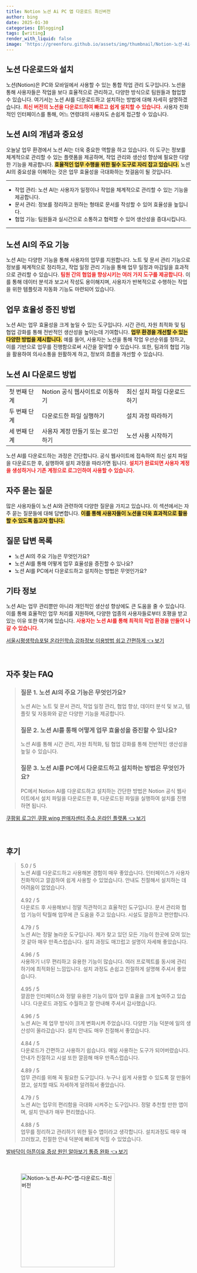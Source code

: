 ```yaml
---
title: Notion 노션 Ai PC 앱 다운로드 최신버전
author: bing
date: 2025-01-30
categories: [Blogging]
tags: [writing]
render_with_liquid: false
image: 'https://greenforu.github.io/assets/img/thumbnail/Notion-노션-Ai-PC-앱-다운로드-최신버전.webp'
---
```



<h2 id='노션_다운로드와_설치'>노션 다운로드와 설치</h2>

<p>노션(Notion)은 PC와 모바일에서 사용할 수 있는 통합 작업 관리 도구입니다. 노션을 통해 사용자들은 작업을 보다 효율적으로 관리하고, 다양한 방식으로 팀원들과 협업할 수 있습니다. 여기서는 노션 AI를 다운로드하고 설치하는 방법에 대해 자세히 설명하겠습니다. <b><span style="color: #ee2323;">최신 버전의 노션을 다운로드하여 빠르고 쉽게 설치할 수 있습니다.</span></b> 사용자 친화적인 인터페이스를 통해, 어느 연령대의 사용자도 손쉽게 접근할 수 있습니다.</p>

<h2 id='노션_AI의_개념과_중요성'>노션 AI의 개념과 중요성</h2>

<p>오늘날 업무 환경에서 노션 AI는 더욱 중요한 역할을 하고 있습니다. 이 도구는 정보를 체계적으로 관리할 수 있는 플랫폼을 제공하며, 작업 관리와 생산성 향상에 필요한 다양한 기능을 제공합니다. <b><span style="background-color: #ffe066;">효율적인 업무 수행을 위한 필수 도구로 자리 잡고 있습니다.</span></b> 노션 AI의 중요성을 이해하는 것은 업무 효율성을 극대화하는 첫걸음이 될 것입니다.</p>

<hr />

<ul>
    <li>작업 관리: 노션 AI는 사용자가 일정이나 작업을 체계적으로 관리할 수 있는 기능을 제공합니다.</li>
    <li>문서 관리: 정보를 정리하고 원하는 형태로 문서를 작성할 수 있어 효율성을 높입니다.</li>
    <li>협업 기능: 팀원들과 실시간으로 소통하고 협력할 수 있어 생산성을 증대시킵니다.</li>
</ul>

<hr />

<h2 id='노션_AI의_주요_기능'>노션 AI의 주요 기능</h2>

<p>노션 AI는 다양한 기능을 통해 사용자의 업무를 지원합니다. 노트 및 문서 관리 기능으로 정보를 체계적으로 정리하고, 작업 일정 관리 기능을 통해 업무 일정과 마감일을 효과적으로 관리할 수 있습니다. <b><span style="color: #ee2323;">팀원 간의 협업을 향상시키는 여러 가지 도구를 제공합니다.</span></b> 이를 통해 데이터 분석과 보고서 작성도 용이해지며, 사용자가 반복적으로 수행하는 작업을 위한 템플릿과 자동화 기능도 마련되어 있습니다.</p>

<h2 id='업무_효율성_증진_방법'>업무 효율성 증진 방법</h2>

<p>노션 AI는 업무 효율성을 크게 높일 수 있는 도구입니다. 시간 관리, 자원 최적화 및 팀 협업 강화를 통해 전반적인 생산성을 높이는데 기여합니다. <b><span style="background-color: #ffe066;">업무 환경을 개선할 수 있는 다양한 방법을 제시합니다.</span></b> 예를 들어, 사용자는 노션을 통해 작업 우선순위를 정하고, 이를 기반으로 업무를 진행함으로써 시간을 절약할 수 있습니다. 또한, 팀과의 협업 기능을 활용하여 의사소통을 원활하게 하고, 정보의 흐름을 개선할 수 있습니다.</p>

<h2 id='노션_AI_다운로드_방법'>노션 AI 다운로드 방법</h2>

<table>
    <tr>
        <td>첫 번째 단계</td>
        <td>Notion 공식 웹사이트로 이동하기</td>
        <td>최신 설치 파일 다운로드하기</td>
    </tr>
    <tr>
        <td>두 번째 단계</td>
        <td>다운로드한 파일 실행하기</td>
        <td>설치 과정 따라하기</td>
    </tr>
    <tr>
        <td>세 번째 단계</td>
        <td>사용자 계정 만들기 또는 로그인하기</td>
        <td>노션 사용 시작하기</td>
    </tr>
</table>

<p>노션 AI를 다운로드하는 과정은 간단합니다. 공식 웹사이트에 접속하여 최신 설치 파일을 다운로드한 후, 실행하여 설치 과정을 따라가면 됩니다. <b><span style="color: #ee2323;">설치가 완료되면 사용자 계정을 생성하거나 기존 계정으로 로그인하여 사용할 수 있습니다.</span></b></p>

<h2 id='자주_묻는_질문'>자주 묻는 질문</h2>

<p>많은 사용자들이 노션 AI와 관련하여 다양한 질문을 가지고 있습니다. 이 섹션에서는 자주 묻는 질문들에 대해 답변합니다. <b><span style="background-color: #ffe066;">이를 통해 사용자들이 노션을 더욱 효과적으로 활용할 수 있도록 돕고자 합니다.</span></b></p>

<h2 id='질문_답변_목록'>질문 답변 목록</h2>

<ul>
    <li>노션 AI의 주요 기능은 무엇인가요?</li>
    <li>노션 AI를 통해 어떻게 업무 효율성을 증진할 수 있나요?</li>
    <li>노션 AI를 PC에서 다운로드하고 설치하는 방법은 무엇인가요?</li>
</ul>

<h2 id='기타_정보'>기타 정보</h2>

<p>노션 AI는 업무 관리뿐만 아니라 개인적인 생산성 향상에도 큰 도움을 줄 수 있습니다. 이를 통해 효율적인 업무 처리를 지원하며, 다양한 업종의 사용자들로부터 호평을 받고 있는 이유 또한 여기에 있습니다. <b><span style="color: #ee2323;">사용자는 노션 AI를 통해 최적의 작업 환경을 만들어 나갈 수 있습니다.</span></b></p>


<p><a class="click-button" title="서울시평생학습포털 온라인학습 강좌정보 이용방법 쉽고 간편하게" href="https://greenforu.github.io/posts/%EC%84%9C%EC%9A%B8%EC%8B%9C%ED%8F%89%EC%83%9D%ED%95%99%EC%8A%B5%ED%8F%AC%ED%84%B8-%EC%98%A8%EB%9D%BC%EC%9D%B8%ED%95%99%EC%8A%B5-%EA%B0%95%EC%A2%8C%EC%A0%95%EB%B3%B4-%EC%9D%B4%EC%9A%A9%EB%B0%A9%EB%B2%95-%EC%89%BD%EA%B3%A0-%EA%B0%84%ED%8E%B8%ED%95%98%EA%B2%8C/" rel="dofollow">서울시평생학습포털 온라인학습 강좌정보 이용방법 쉽고 간편하게 👈 보기</a></p><br>
<h2 id='자주_찾는_FAQ'>자주 찾는 FAQ</h2>
<div itemscope="" itemtype="https://schema.org/FAQPage">
<blockquote>
<div itemscope="" itemprop="mainEntity" itemtype="https://schema.org/Question">
<h3 itemprop="name">질문 1. 노션 AI의 주요 기능은 무엇인가요?</h3>
<div itemscope="" itemprop="acceptedAnswer" itemtype="https://schema.org/Answer">
<span itemprop="text">
<p>노션 AI는 노트 및 문서 관리, 작업 일정 관리, 협업 향상, 데이터 분석 및 보고, 템플릿 및 자동화와 같은 다양한 기능을 제공합니다.</p>
</span>
</div>
</div>
<div itemscope="" itemprop="mainEntity" itemtype="https://schema.org/Question">
<h3 itemprop="name">질문 2. 노션 AI를 통해 어떻게 업무 효율성을 증진할 수 있나요?</h3>
<div itemscope="" itemprop="acceptedAnswer" itemtype="https://schema.org/Answer">
<span itemprop="text">
<p>노션 AI를 통해 시간 관리, 자원 최적화, 팀 협업 강화를 통해 전반적인 생산성을 높일 수 있습니다.</p>
</span>
</div>
</div>
<div itemscope="" itemprop="mainEntity" itemtype="https://schema.org/Question">
<h3 itemprop="name">질문 3. 노션 AI를 PC에서 다운로드하고 설치하는 방법은 무엇인가요?</h3>
<div itemscope="" itemprop="acceptedAnswer" itemtype="https://schema.org/Answer">
<span itemprop="text">
<p>PC에서 Notion AI를 다운로드하고 설치하는 간단한 방법은 Notion 공식 웹사이트에서 설치 파일을 다운로드한 후, 다운로드된 파일을 실행하여 설치를 진행하면 됩니다.</p>
</span>
</div>
</div>
</blockquote>
</div>
<p><a class="click-button" title="쿠팡윙 로그인 쿠팡 wing 판매자센터 주소 온라인 플랫폼" href="https://greenforu.github.io/posts/%EC%BF%A0%ED%8C%A1%EC%9C%99-%EB%A1%9C%EA%B7%B8%EC%9D%B8-%EC%BF%A0%ED%8C%A1-wing-%ED%8C%90%EB%A7%A4%EC%9E%90%EC%84%BC%ED%84%B0-%EC%A3%BC%EC%86%8C-%EC%98%A8%EB%9D%BC%EC%9D%B8-%ED%94%8C%EB%9E%AB%ED%8F%BC/" rel="dofollow">쿠팡윙 로그인 쿠팡 wing 판매자센터 주소 온라인 플랫폼 👈 보기</a></p><br>
<h2 id='후기'>후기</h2>
<div itemscope itemtype="https://schema.org/Product">
  <blockquote>
  <div itemprop="review" itemscope itemtype="https://schema.org/Review">
      <div itemprop="reviewRating" itemscope itemtype="https://schema.org/Rating"> <span itemprop="ratingValue">5.0</span> / <span itemprop="bestRating">5</span> </div>
      <span itemprop="reviewBody">노션 AI를 다운로드하고 사용해본 경험이 매우 좋았습니다. 인터페이스가 사용자 친화적이고 깔끔하여 쉽게 사용할 수 있었습니다. 안내도 친절해서 설치하는 데 어려움이 없었습니다.</span>
  </div>
  <br>
  <div itemprop="review" itemscope itemtype="https://schema.org/Review">
      <div itemprop="reviewRating" itemscope itemtype="https://schema.org/Rating"> <span itemprop="ratingValue">4.92</span> / <span itemprop="bestRating">5</span> </div>
      <span itemprop="reviewBody">다운로드 후 사용해보니 정말 직관적이고 효율적인 도구입니다. 문서 관리와 협업 기능이 탁월해 업무에 큰 도움을 주고 있습니다. 시설도 깔끔하고 편안합니다.</span>
  </div>
  <br>
  <div itemprop="review" itemscope itemtype="https://schema.org/Review">
      <div itemprop="reviewRating" itemscope itemtype="https://schema.org/Rating"> <span itemprop="ratingValue">4.79</span> / <span itemprop="bestRating">5</span> </div>
      <span itemprop="reviewBody">노션 AI는 정말 놀라운 도구입니다. 제가 찾고 있던 모든 기능이 한곳에 모여 있는 것 같아 매우 만족스럽습니다. 설치 과정도 매끄럽고 설명이 자세해 좋았습니다.</span>
  </div>
  <br>
  <div itemprop="review" itemscope itemtype="https://schema.org/Review">
      <div itemprop="reviewRating" itemscope itemtype="https://schema.org/Rating"> <span itemprop="ratingValue">4.96</span> / <span itemprop="bestRating">5</span> </div>
      <span itemprop="reviewBody">사용하기 너무 편리하고 유용한 기능이 많습니다. 여러 프로젝트를 동시에 관리하기에 최적화된 느낌입니다. 설치 과정도 손쉽고 친절하게 설명해 주셔서 좋았습니다.</span>
  </div>
  <br>
  <div itemprop="review" itemscope itemtype="https://schema.org/Review">
      <div itemprop="reviewRating" itemscope itemtype="https://schema.org/Rating"> <span itemprop="ratingValue">4.95</span> / <span itemprop="bestRating">5</span> </div>
      <span itemprop="reviewBody">깔끔한 인터페이스와 정말 유용한 기능이 많아 업무 효율을 크게 높여주고 있습니다. 다운로드 과정도 수월하고 잘 안내해 주셔서 감사했습니다.</span>
  </div>
  <br>
  <div itemprop="review" itemscope itemtype="https://schema.org/Review">
      <div itemprop="reviewRating" itemscope itemtype="https://schema.org/Rating"> <span itemprop="ratingValue">4.96</span> / <span itemprop="bestRating">5</span> </div>
      <span itemprop="reviewBody">노션 AI는 제 업무 방식이 크게 변화시켜 주었습니다. 다양한 기능 덕분에 일의 생산성이 올라갔습니다. 설치 안내도 매우 친절해서 좋았습니다.</span>
  </div>
  <br>
  <div itemprop="review" itemscope itemtype="https://schema.org/Review">
      <div itemprop="reviewRating" itemscope itemtype="https://schema.org/Rating"> <span itemprop="ratingValue">4.84</span> / <span itemprop="bestRating">5</span> </div>
      <span itemprop="reviewBody">다운로드가 간편하고 사용하기 쉽습니다. 매일 사용하는 도구가 되어버렸습니다. 안내가 친절하고 시설 또한 깔끔해 매우 만족스럽습니다.</span>
  </div>
  <br>
  <div itemprop="review" itemscope itemtype="https://schema.org/Review">
      <div itemprop="reviewRating" itemscope itemtype="https://schema.org/Rating"> <span itemprop="ratingValue">4.89</span> / <span itemprop="bestRating">5</span> </div>
      <span itemprop="reviewBody">업무 관리를 위해 꼭 필요한 도구입니다. 누구나 쉽게 사용할 수 있도록 잘 만들어졌고, 설치할 때도 자세하게 알려줘서 좋았습니다.</span>
  </div>
  <br>
  <div itemprop="review" itemscope itemtype="https://schema.org/Review">
      <div itemprop="reviewRating" itemscope itemtype="https://schema.org/Rating"> <span itemprop="ratingValue">4.79</span> / <span itemprop="bestRating">5</span> </div>
      <span itemprop="reviewBody">노션 AI는 업무의 편리함을 극대화 시켜주는 도구입니다. 정말 추천할 만한 앱이며, 설치 안내가 매우 편리했습니다.</span>
  </div>
  <br>
  <div itemprop="review" itemscope itemtype="https://schema.org/Review">
      <div itemprop="reviewRating" itemscope itemtype="https://schema.org/Rating"> <span itemprop="ratingValue">4.88</span> / <span itemprop="bestRating">5</span> </div>
      <span itemprop="reviewBody">업무를 정리하고 관리하기 위한 필수 앱이라고 생각합니다. 설치과정도 매우 매끄러웠고, 친절한 안내 덕분에 빠르게 익힐 수 있었습니다.</span>
  </div>
  </blockquote>
</div>
<p><a class="click-button" title="발바닥이 아픈이유 증상 원인 알아보기 통증 완화" href="https://greenforu.github.io/posts/%EB%B0%9C%EB%B0%94%EB%8B%A5%EC%9D%B4-%EC%95%84%ED%94%88%EC%9D%B4%EC%9C%A0-%EC%A6%9D%EC%83%81-%EC%9B%90%EC%9D%B8-%EC%95%8C%EC%95%84%EB%B3%B4%EA%B8%B0-%ED%86%B5%EC%A6%9D-%EC%99%84%ED%99%94/" rel="dofollow">발바닥이 아픈이유 증상 원인 알아보기 통증 완화 👈 보기</a></p><br>
<figure class="image"><img src="https://greenforu.github.io/assets/img/thumbnail/Notion-노션-Ai-PC-앱-다운로드-최신버전.webp" alt="Notion-노션-Ai-PC-앱-다운로드-최신버전" width="256" height="256"></figure>